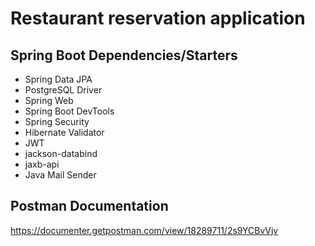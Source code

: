 # Restaurant reservation application

## Spring Boot Dependencies/Starters
* Spring Data JPA
* PostgreSQL Driver
* Spring Web
* Spring Boot DevTools
* Spring Security
* Hibernate Validator
* JWT
* jackson-databind
* jaxb-api
* Java Mail Sender

## Postman Documentation
https://documenter.getpostman.com/view/18289711/2s9YCBvVjv
